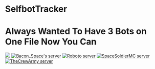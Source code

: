 # SelfbotTracker
# Always Wanted To Have 3 Bots on One File Now You Can
<a href="https://nodei.co/npm/selfbottracker/"><img src="https://nodei.co/npm/selfbottracker.png?downloads=true&stars=true"></a>
<a href="https://discord.gg/0X6sQJODTVaidlUk"><img src="https://discordapp.com/api/guilds/95608213499555840/widget.png?style=banner2" alt="Bacon_Space's server"></a>
<a href="https://discord.gg/Se3MU5Y"><img src="https://discordapp.com/api/guilds/269938400247808000/widget.png?style=banner2" alt="Roboto server"></a>
<a href="https://discord.gg/0136ru8Lh8XApO08R"><img src="https://discordapp.com/api/guilds/188008206356840459/widget.png?style=banner2" alt="SpaceSoldierMC server"></a>
<a href="https://discord.gg/TYMCMX2"><img src="https://discordapp.com/api/guilds/220609074583175168/widget.png?style=banner2" alt="TheCrewArmy server"></a>
